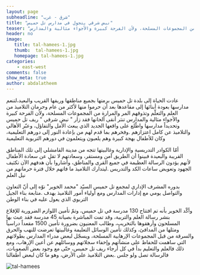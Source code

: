 ```yaml
---
layout: page
subheadline: "شرق - غرب"
title: "نبض شرقي يتجول في مدارس تل حميس"
teaser: "عادت الحياة إلى بلدة تل حميس برمتها بجميع مناطقها وريفها القريب والبعيد،لتنعم مدارسها بعودة أبنائها إلى مقاعدها بعد أن حرموا منها لأكثر من عام وحرمان التلاميذ من العلم والتعلّم وتذوقهم المر والمرارة من المجموعات المسلحة، ولأن الفرحة كبيرة والأجواء مثالية والمدارس"
header: no
image:
   title: tal-hamees-1.jpg
   thumb:  tal-hamees-1.jpg
   homepage: tal-hamees-1.jpg
categories:
    - east-west
comments: false
show_meta: true
author: abdalatheem
---
```


عادت الحياة إلى بلدة تل حميس برمتها بجميع مناطقها وريفها القريب والبعيد،لتنعم مدارسها بعودة أبنائها إلى مقاعدها بعد أن حرموا منها لأكثر من عام وحرمان التلاميذ من العلم والتعلّم وتذوقهم المر والمرارة من المجموعات المسلحة، ولأن الفرحة كبيرة والأجواء مثالية والمدارس تنثر أنقى ألحانها فقد زار " نبض شرقي " ريف تل حميس وتحديداً مدارسها واطّلع على واقعها الجديد الذي يبعث الأمل والتفاؤل، وعبّر الأهالي والتلاميذ عن كامل اعتزازهم .وفخرهم بما قدم لهم من بإعادة النور إلى دورهم التعليمية، وكان للأطفال بهجة كبيرة وهم يلعبون ويتعلمون في دورهم التربوية التعليمية

أمّا الكوادر التدريسية والإدارية وغالبيتها تتجه من مدينة القامشلي إلى تلك المناطق القريبة والبعيدة فبينوا أن الطريق آمن ومستقر، وسعادتهم لا تقل عن سعادة الأطفال لأنهم يؤدون الرسالة العظيمة في جميع القرى والمناطق، وأشاروا بأن هدفهم الآن تكثيف الجهود وتعويض ساعات الكد والتدريس .ليتدارك التلاميذ ما فاتهم خلال فترة حرمانهم من نيل العلم

بدوره المشرف الإداري لمجمع تل حميس السيّد "محمد الخوير" نوّه إلى أنّ التعاون والتواصل يومي مع إدارات المدارس ومع أولياء أمور التلاميذ بهدف .متابعة بناء الجيل التربوي الذي يعول عليه في بناء الوطن

وأكّد الخوير بأنه تم افتتاح 130 مدرسة في تل حميس، وتمّ تأمين اللوازم الضرورية للإقلاع بنشر رسالة العلم والتربية، وقد تمت المباشرة بصيانة 45 مدرسة فقد عبث بها المسلحون وأرهقوها بالتخريب، وطالب المعنيون بضرورة تأمين 1500 مقعداً دراسياً ومثلها من المدافئ، وكذلك تأمين الوسائل التعليمة وغالبيتها تعرضت للنهب والحرق والسرقة من قبل المجموعات الإرهابية المسلحة، ويسجّل لبعض مدراء المدارس بطولاتهم التي ساهمت للحفاظ على منشآتهم وإخفاء سجلاتهم ووسائلهم عن أعين الإرهاب، ومع ذلك فالعلم والتعليم بدأ في كل أرجاء ريف تل حميس، حتّى مع وجود بعض الصعوبات، فالرسالة تصل ولو جلس .بعض التلاميذ على الأرض، وهو ما كان لبعض أطفالنا


<img src="{{ site.url }}/images/tal-hamees-2.jpg" alt="tal-hamees"/>
